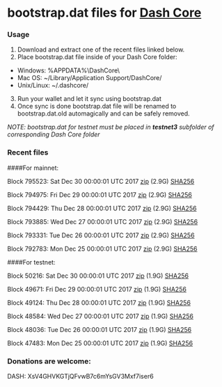 # bootstrap.dat files for [Dash Core](https://www.dash.org)

### Usage

1. Download and extract one of the recent files linked below.
2. Place bootstrap.dat file inside of your Dash Core folder:
 - Windows: %APPDATA%\DashCore\
 - Mac OS: ~/Library/Application Support/DashCore/
 - Unix/Linux: ~/.dashcore/
3. Run your wallet and let it sync using bootstrap.dat
4. Once sync is done bootstrap.dat file will be renamed to bootstrap.dat.old automagically and can be safely removed.

_NOTE: bootstrap.dat for testnet must be placed in **testnet3** subfolder of corresponding Dash Core folder_

### Recent files

####For mainnet:

Block 795523: Sat Dec 30 00:00:01 UTC 2017 [zip](https://transfer.sh/DmaBA/bootstrap.dat.20171230.zip) (2.9G) [SHA256](https://transfer.sh/U9R1Q/sha256.txt)

Block 794975: Fri Dec 29 00:00:01 UTC 2017 [zip](https://transfer.sh/s3u9p/bootstrap.dat.20171229.zip) (2.9G) [SHA256](https://transfer.sh/VppJp/sha256.txt)

Block 794429: Thu Dec 28 00:00:01 UTC 2017 [zip](https://transfer.sh/14mXvy/bootstrap.dat.20171228.zip) (2.9G) [SHA256](https://transfer.sh/167JZ5/sha256.txt)

Block 793885: Wed Dec 27 00:00:01 UTC 2017 [zip](https://transfer.sh/23gNz/bootstrap.dat.20171227.zip) (2.9G) [SHA256](https://transfer.sh/N9Vw6/sha256.txt)

Block 793331: Tue Dec 26 00:00:01 UTC 2017 [zip](https://transfer.sh/CBfTm/bootstrap.dat.20171226.zip) (2.9G) [SHA256](https://transfer.sh/aUkaA/sha256.txt)

Block 792783: Mon Dec 25 00:00:01 UTC 2017 [zip](https://transfer.sh/CAjLm/bootstrap.dat.20171225.zip) (2.9G) [SHA256](https://transfer.sh/d1y4V/sha256.txt)

####For testnet:

Block 50216: Sat Dec 30 00:00:01 UTC 2017 [zip](https://transfer.sh/9Ptxq/bootstrap.dat.20171230.zip) (1.9G) [SHA256](https://transfer.sh/145vYe/sha256.txt)

Block 49671: Fri Dec 29 00:00:01 UTC 2017 [zip](https://transfer.sh/AcOHX/bootstrap.dat.20171229.zip) (1.9G) [SHA256](https://transfer.sh/HRuA1/sha256.txt)

Block 49124: Thu Dec 28 00:00:01 UTC 2017 [zip](https://transfer.sh/SZijV/bootstrap.dat.20171228.zip) (1.9G) [SHA256](https://transfer.sh/GwUz3/sha256.txt)

Block 48584: Wed Dec 27 00:00:01 UTC 2017 [zip](https://transfer.sh/A2KCO/bootstrap.dat.20171227.zip) (1.9G) [SHA256](https://transfer.sh/4LO19/sha256.txt)

Block 48036: Tue Dec 26 00:00:01 UTC 2017 [zip](https://transfer.sh/Q5jUr/bootstrap.dat.20171226.zip) (1.9G) [SHA256](https://transfer.sh/kPbqU/sha256.txt)

Block 47483: Mon Dec 25 00:00:01 UTC 2017 [zip](https://transfer.sh/xWwcl/bootstrap.dat.20171225.zip) (1.9G) [SHA256](https://transfer.sh/3Wy9k/sha256.txt)

### Donations are welcome:

DASH: XsV4GHVKGTjQFvwB7c6mYsGV3Mxf7iser6
